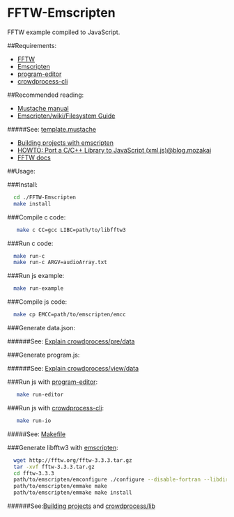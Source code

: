 FFTW-Emscripten
===========

FFTW example compiled to JavaScript.

##Requirements:

  * [FFTW](https://github.com/FFTW/fftw3)
  * [Emscripten](https://github.com/kripken/emscripten/wiki/Tutorial)
  * [program-editor](https://github.com/crowdprocess/program-editor)
  * [crowdprocess-cli](https://github.com/CrowdProcess/crp-cli)

##Recommended reading:

 * [Mustache manual](http://mustache.github.io/mustache.5.html)
 * [Emscripten/wiki/Filesystem Guide](https://github.com/kripken/emscripten/wiki/Filesystem-Guide)
  
#####See: [template.mustache](https://github.com/sergio2540/FireSim-Emscripten/blob/master/crowdprocess/pre/template/template.mustache)

 * [Building projects with emscripten](https://github.com/kripken/emscripten/wiki/Building-Projects)
 * [HOWTO: Port a C/C++ Library to JavaScript (xml.js)@blog.mozakai](http://mozakai.blogspot.pt/2012/03/howto-port-cc-library-to-javascript.html)
 * [FFTW docs](http://www.fftw.org/fftw3_doc/)

##Usage:

###Install: 

```bash
  cd ./FFTW-Emscripten
  make install
```

###Compile c code: 

```bash 
   make c CC=gcc LIBC=path/to/libfftw3
```
 
###Run c code: 

```bash   
  make run-c
  make run-c ARGV=audioArray.txt
```
###Run js example: 

```bash
  make run-example
```
###Compile js code: 

```bash 
  make cp EMCC=path/to/emscripten/emcc
```

###Generate data.json:

######See: [Explain crowdprocess/pre/data](https://gist.github.com/sergio2540/b5b45f9e13e533ea056d)

###Generate program.js:

######See: [Explain crowdprocess/view/data](https://gist.github.com/sergio2540/fac873fccde43bb98b44)
       
###Run js with [program-editor](https://github.com/crowdprocess/program-editor): 

```bash
   make run-editor
```
###Run js with [crowdprocess-cli](https://github.com/CrowdProcess/crp-cli):
```bash
   make run-io
```

#####See: [Makefile](https://github.com/sergio2540/FFTW-Emscripten/blob/master/Makefile)

###Generate libfftw3 with [emscripten](https://github.com/kripken/emscripten/):

```bash   
  wget http://fftw.org/fftw-3.3.3.tar.gz
  tar -xvf fftw-3.3.3.tar.gz
  cd fftw-3.3.3
  path/to/emscripten/emconfigure ./configure --disable-fortran --libdir=absolute/path/to/crowdprocess/lib
  path/to/emscripten/emmake make
  path/to/emscripten/emmake make install
```

######See:[Building projects](https://github.com/kripken/emscripten/wiki/Building-Projects) and [crowdprocess/lib](https://github.com/sergio2540/FFTW-Emscripten/tree/master/crowdprocess/lib)

